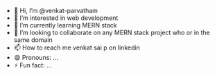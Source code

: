 - 👋 Hi, I’m @venkat-parvatham
- 👀 I’m interested in web development
- 🌱 I’m currently learning MERN stack
- 💞️ I’m looking to collaborate on any MERN stack project who or in the same domain
- 📫 How to reach me  venkat sai p on linkedin
- 😄 Pronouns: ...
- ⚡ Fun fact: ...

<!---
venkat-parvatham/venkat-parvatham is a ✨ special ✨ repository because its `README.md` (this file) appears on your GitHub profile.
You can click the Preview link to take a look at your changes.
--->
